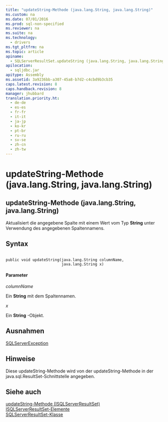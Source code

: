 ```yaml
---
title: "updateString-Methode (java.lang.String, java.lang.String)"
ms.custom: na
ms.date: 07/01/2016
ms.prod: sql-non-specified
ms.reviewer: na
ms.suite: na
ms.technology: 
  - drivers
ms.tgt_pltfrm: na
ms.topic: article
apiname: 
  - SQLServerResultSet.updateString (java.lang.String, java.lang.String)
apilocation: 
  - sqljdbc.jar
apitype: Assembly
ms.assetid: 3a9236bb-a307-45a8-b7d2-c4cbd9b3cb35
caps.latest.revision: 8
caps.handback.revision: 8
manager: jhubbard
translation.priority.ht: 
  - de-de
  - es-es
  - fr-fr
  - it-it
  - ja-jp
  - ko-kr
  - pt-br
  - ru-ru
  - sv-se
  - zh-cn
  - zh-tw
---
```

# updateString-Methode (java.lang.String, java.lang.String)
    
## updateString\-Methode \(java.lang.String, java.lang.String\)  
 Aktualisiert die angegebene Spalte mit einem Wert vom Typ **String** unter Verwendung des angegebenen Spaltennamens.  
  
## Syntax  
  
```  
  
public void updateString(java.lang.String columnName,  
                         java.lang.String x)  
```  
  
#### Parameter  
 *columnName*  
  
 Ein **String** mit dem Spaltennamen.  
  
 *x*  
  
 Ein **String** \-Objekt.  
  
## Ausnahmen  
 [SQLServerException](../content/SQLServerException-Class.md)  
  
## Hinweise  
 Diese updateString\-Methode wird von der updateString\-Methode in der java.sql.ResultSet\-Schnittstelle angegeben.  
  
## Siehe auch  
 [updateString-Methode &#40;ISQLServerResultSet&#41;](../content/updateString-Method--SQLServerResultSet-.md)   
 [ISQLServerResultSet-Elemente](../content/SQLServerResultSet-Members.md)   
 [SQLServerResultSet-Klasse](../content/SQLServerResultSet-Class.md)  
  
  